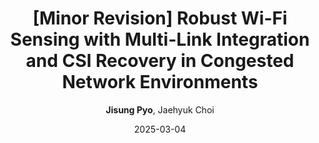 ---
title: "[Minor Revision] Robust Wi-Fi Sensing with Multi-Link Integration and CSI Recovery in Congested Network Environments"
collection: publications
category: International Journals
permalink: /publication/2024-01-11-Meta-transformer:%20A%20meta-learning%20framework%20for%20scalable%20automatic%20modulation%20classification
date: 2025-03-04
venue: 'IEEE Wireless Communications Letters (IF=4.6/Q1)'
author: '<b>Jisung Pyo</b>, Jaehyuk Choi'
---